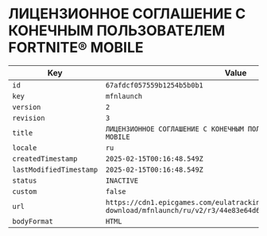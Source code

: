 # ЛИЦЕНЗИОННОЕ СОГЛАШЕНИЕ С КОНЕЧНЫМ ПОЛЬЗОВАТЕЛЕМ FORTNITE® MOBILE

| Key | Value |
| --- | ----- |
| `id` | `67afdcf057559b1254b5b0b1` |
| `key` | `mfnlaunch` |
| `version` | `2` |
| `revision` | `3` |
| `title` | `ЛИЦЕНЗИОННОЕ СОГЛАШЕНИЕ С КОНЕЧНЫМ ПОЛЬЗОВАТЕЛЕМ FORTNITE® MOBILE` |
| `locale` | `ru` |
| `createdTimestamp` | `2025-02-15T00:16:48.549Z` |
| `lastModifiedTimestamp` | `2025-02-15T00:16:48.549Z` |
| `status` | `INACTIVE` |
| `custom` | `false` |
| `url` | `https://cdn1.epicgames.com/eulatracking-download/mfnlaunch/ru/v2/r3/44e83e64d6f640585141b60a8566a442.pdf` |
| `bodyFormat` | `HTML` |
